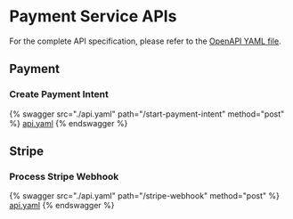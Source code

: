 # Payment Service APIs

For the complete API specification, please refer to the [OpenAPI YAML file](../payment-service/api-spec/payment-service.yaml).

## Payment

### Create Payment Intent

{% swagger src="./api.yaml" path="/start-payment-intent" method="post" %}
[api.yaml](./api.yaml)
{% endswagger %}

## Stripe

### Process Stripe Webhook

{% swagger src="./api.yaml" path="/stripe-webhook" method="post" %}
[api.yaml](./api.yaml)
{% endswagger %}
